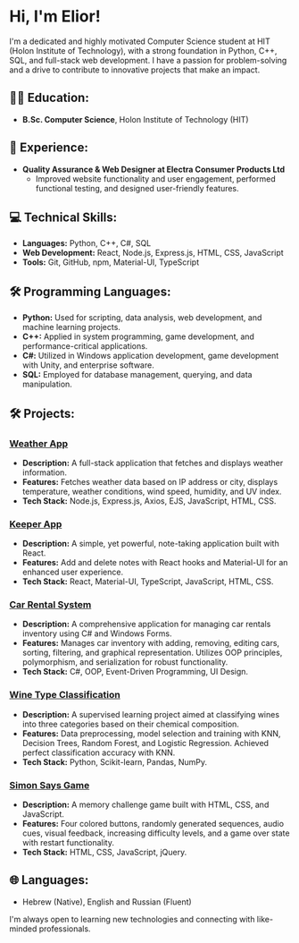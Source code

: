 # Hi, I'm Elior!

I'm a dedicated and highly motivated Computer Science student at HIT (Holon Institute of Technology), with a strong foundation in Python, C++, SQL, and full-stack web development. I have a passion for problem-solving and a drive to contribute to innovative projects that make an impact.

## 👨‍🎓 Education:
- **B.Sc. Computer Science**, Holon Institute of Technology (HIT)

## 💼 Experience:
- **Quality Assurance & Web Designer at Electra Consumer Products Ltd**
   - Improved website functionality and user engagement, performed functional testing, and designed user-friendly features.

## 💻 Technical Skills:
- **Languages:** Python, C++, C#, SQL
- **Web Development:** React, Node.js, Express.js, HTML, CSS, JavaScript
- **Tools:** Git, GitHub, npm, Material-UI, TypeScript

## 🛠️ Programming Languages:
- **Python:** Used for scripting, data analysis, web development, and machine learning projects.
- **C++:** Applied in system programming, game development, and performance-critical applications.
- **C#:** Utilized in Windows application development, game development with Unity, and enterprise software.
- **SQL:** Employed for database management, querying, and data manipulation.

## 🛠️ Projects:

### [Weather App](https://github.com/eliorabaev/WeatherApp)
   - **Description:** A full-stack application that fetches and displays weather information.
   - **Features:** Fetches weather data based on IP address or city, displays temperature, weather conditions, wind speed, humidity, and UV index.
   - **Tech Stack:** Node.js, Express.js, Axios, EJS, JavaScript, HTML, CSS.

### [Keeper App](https://github.com/eliorabaev/Keeper-App)
   - **Description:** A simple, yet powerful, note-taking application built with React.
   - **Features:** Add and delete notes with React hooks and Material-UI for an enhanced user experience.
   - **Tech Stack:** React, Material-UI, TypeScript, JavaScript, HTML, CSS.

### [Car Rental System](https://github.com/eliorabaev/CarRental.com)
   - **Description:** A comprehensive application for managing car rentals inventory using C# and Windows Forms.
   - **Features:** Manages car inventory with adding, removing, editing cars, sorting, filtering, and graphical representation. Utilizes OOP principles, polymorphism, and serialization for robust functionality.
   - **Tech Stack:** C#, OOP, Event-Driven Programming, UI Design.

### [Wine Type Classification](https://github.com/eliorabaev/machine-learning)
   - **Description:** A supervised learning project aimed at classifying wines into three categories based on their chemical composition.
   - **Features:** Data preprocessing, model selection and training with KNN, Decision Trees, Random Forest, and Logistic Regression. Achieved perfect classification accuracy with KNN.
   - **Tech Stack:** Python, Scikit-learn, Pandas, NumPy.

### [Simon Says Game](https://github.com/eliorabaev/Simon-Game)
   - **Description:** A memory challenge game built with HTML, CSS, and JavaScript.
   - **Features:** Four colored buttons, randomly generated sequences, audio cues, visual feedback, increasing difficulty levels, and a game over state with restart functionality.
   - **Tech Stack:** HTML, CSS, JavaScript, jQuery.

## 🌐 Languages:
- Hebrew (Native), English and Russian (Fluent)

I'm always open to learning new technologies and connecting with like-minded professionals.
